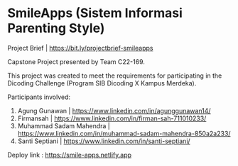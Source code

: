 # SmileApps (Sistem Informasi Parenting Style)
Project Brief | https://bit.ly/projectbrief-smileapps

Capstone Project presented by Team C22-169.

This project was created to meet the requirements for participating in the Dicoding Challenge (Program SIB Dicoding X Kampus Merdeka).

Participants involved:
1. Agung Gunawan | https://www.linkedin.com/in/agunggunawan14/
2. Firmansah | https://www.linkedin.com/in/firman-sah-711010233/
3. Muhammad Sadam Mahendra | https://www.linkedin.com/in/muhammad-sadam-mahendra-850a2a233/
4. Santi Septiani | https://www.linkedin.com/in/santi-septiani/

Deploy link : https://smile-apps.netlify.app
